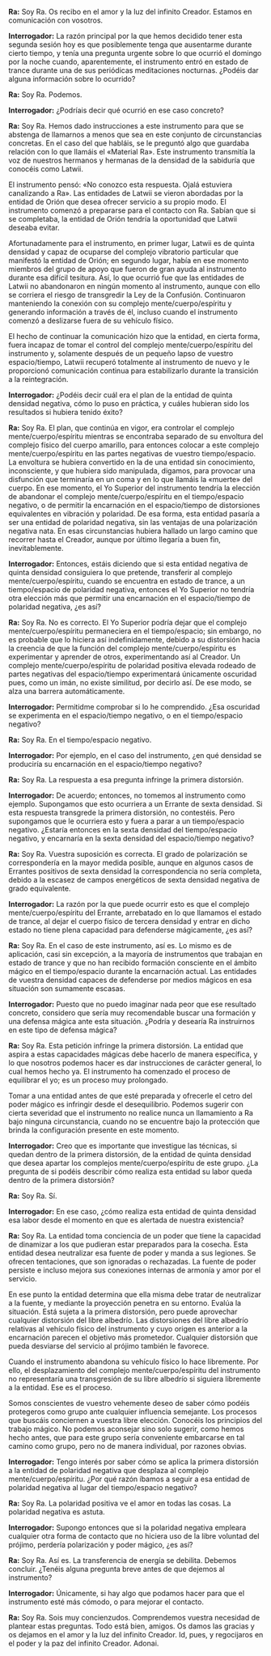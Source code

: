 <p><strong>Ra:</strong> Soy Ra. Os recibo en el amor y la luz del infinito Creador. Estamos en comunicación con vosotros.</p>
<p><strong>Interrogador:</strong> La razón principal por la que hemos decidido tener esta segunda sesión hoy es que posiblemente tenga que ausentarme durante cierto tiempo, y tenía una pregunta urgente sobre lo que ocurrió el domingo por la noche cuando, aparentemente, el instrumento entró en estado de trance durante una de sus periódicas meditaciones nocturnas. ¿Podéis dar alguna información sobre lo ocurrido?</p>
<p><strong>Ra:</strong> Soy Ra. Podemos.</p>
<p><strong>Interrogador:</strong> ¿Podríais decir qué ocurrió en ese caso concreto?</p>
<p><strong>Ra:</strong> Soy Ra. Hemos dado instrucciones a este instrumento para que se abstenga de llamarnos a menos que sea en este conjunto de circunstancias concretas. En el caso del que habláis, se le preguntó algo que guardaba relación con lo que llamáis el «Material Ra». Este instrumento transmitía la voz de nuestros hermanos y hermanas de la densidad de la sabiduría que conocéis como Latwii.</p>
<p>El instrumento pensó: «No conozco esta respuesta. Ojalá estuviera canalizando a Ra». Las entidades de Latwii se vieron abordadas por la entidad de Orión que desea ofrecer servicio a su propio modo. El instrumento comenzó a prepararse para el contacto con Ra. Sabían que si se completaba, la entidad de Orión tendría la oportunidad que Latwii deseaba evitar.</p>
<p>Afortunadamente para el instrumento, en primer lugar, Latwii es de quinta densidad y capaz de ocuparse del complejo vibratorio particular que manifestó la entidad de Orión; en segundo lugar, había en ese momento miembros del grupo de apoyo que fueron de gran ayuda al instrumento durante esa difícil tesitura. Así, lo que ocurrió fue que las entidades de Latwii no abandonaron en ningún momento al instrumento, aunque con ello se corriera el riesgo de transgredir la Ley de la Confusión. Continuaron manteniendo la conexión con su complejo mente/cuerpo/espíritu y generando información a través de él, incluso cuando el instrumento comenzó a deslizarse fuera de su vehículo físico.</p>
<p>El hecho de continuar la comunicación hizo que la entidad, en cierta forma, fuera incapaz de tomar el control del complejo mente/cuerpo/espíritu del instrumento y, solamente después de un pequeño lapso de vuestro espacio/tiempo, Latwii recuperó totalmente al instrumento de nuevo y le proporcionó comunicación continua para estabilizarlo durante la transición a la reintegración.</p>
<p><strong>Interrogador:</strong> ¿Podéis decir cuál era el plan de la entidad de quinta densidad negativa, cómo lo puso en práctica, y cuáles hubieran sido los resultados si hubiera tenido éxito?</p>
<p><strong>Ra:</strong> Soy Ra. El plan, que continúa en vigor, era controlar el complejo mente/cuerpo/espíritu mientras se encontraba separado de su envoltura del complejo físico del cuerpo amarillo, para entonces colocar a este complejo mente/cuerpo/espíritu en las partes negativas de vuestro tiempo/espacio. La envoltura se hubiera convertido en la de una entidad sin conocimiento, inconsciente, y que hubiera sido manipulada, digamos, para provocar una disfunción que terminaría en un coma y en lo que llamáis la «muerte» del cuerpo. En ese momento, el Yo Superior del instrumento tendría la elección de abandonar el complejo mente/cuerpo/espíritu en el tiempo/espacio negativo, o de permitir la encarnación en el espacio/tiempo de distorsiones equivalentes en vibración y polaridad. De esa forma, esta entidad pasaría a ser una entidad de polaridad negativa, sin las ventajas de una polarización negativa nata. En esas circunstancias hubiera hallado un largo camino que recorrer hasta el Creador, aunque por último llegaría a buen fin, inevitablemente.</p>
<p><strong>Interrogador:</strong> Entonces, estáis diciendo que si esta entidad negativa de quinta densidad consiguiera lo que pretende, transferir al complejo mente/cuerpo/espíritu, cuando se encuentra en estado de trance, a un tiempo/espacio de polaridad negativa, entonces el Yo Superior no tendría otra elección más que permitir una encarnación en el espacio/tiempo de polaridad negativa, ¿es así?</p>
<p><strong>Ra:</strong> Soy Ra. No es correcto. El Yo Superior podría dejar que el complejo mente/cuerpo/espíritu permaneciera en el tiempo/espacio; sin embargo, no es probable que lo hiciera así indefinidamente, debido a su distorsión hacia la creencia de que la función del complejo mente/cuerpo/espíritu es experimentar y aprender de otros, experimentando así al Creador. Un complejo mente/cuerpo/espíritu de polaridad positiva elevada rodeado de partes negativas del espacio/tiempo experimentará únicamente oscuridad pues, como un imán, no existe similitud, por decirlo así. De ese modo, se alza una barrera automáticamente.</p>
<p><strong>Interrogador:</strong> Permitidme comprobar si lo he comprendido. ¿Esa oscuridad se experimenta en el espacio/tiempo negativo, o en el tiempo/espacio negativo?</p>
<p><strong>Ra:</strong> Soy Ra. En el tiempo/espacio negativo.</p>
<p><strong>Interrogador:</strong> Por ejemplo, en el caso del instrumento, ¿en qué densidad se produciría su encarnación en el espacio/tiempo negativo?</p>
<p><strong>Ra:</strong> Soy Ra. La respuesta a esa pregunta infringe la primera distorsión.</p>
<p><strong>Interrogador:</strong> De acuerdo; entonces, no tomemos al instrumento como ejemplo. Supongamos que esto ocurriera a un Errante de sexta densidad. Si esta respuesta transgrede la primera distorsión, no contestéis. Pero supongamos que le ocurriera esto y fuera a parar a un tiempo/espacio negativo. ¿Estaría entonces en la sexta densidad del tiempo/espacio negativo, y encarnaría en la sexta densidad del espacio/tiempo negativo?</p>
<p><strong>Ra:</strong> Soy Ra. Vuestra suposición es correcta. El grado de polarización se correspondería en la mayor medida posible, aunque en algunos casos de Errantes positivos de sexta densidad la correspondencia no sería completa, debido a la escasez de campos energéticos de sexta densidad negativa de grado equivalente.</p>
<p><strong>Interrogador:</strong> La razón por la que puede ocurrir esto es que el complejo mente/cuerpo/espíritu del Errante, arrebatado en lo que llamamos el estado de trance, al dejar el cuerpo físico de tercera densidad y entrar en dicho estado no tiene plena capacidad para defenderse mágicamente, ¿es así?</p>
<p><strong>Ra:</strong> Soy Ra. En el caso de este instrumento, así es. Lo mismo es de aplicación, casi sin excepción, a la mayoría de instrumentos que trabajan en estado de trance y que no han recibido formación consciente en el ámbito mágico en el tiempo/espacio durante la encarnación actual. Las entidades de vuestra densidad capaces de defenderse por medios mágicos en esa situación son sumamente escasas.</p>
<p><strong>Interrogador:</strong> Puesto que no puedo imaginar nada peor que ese resultado concreto, considero que sería muy recomendable buscar una formación y una defensa mágica ante esta situación. ¿Podría y desearía Ra instruirnos en este tipo de defensa mágica?</p>
<p><strong>Ra:</strong> Soy Ra. Esta petición infringe la primera distorsión. La entidad que aspira a estas capacidades mágicas debe hacerlo de manera específica, y lo que nosotros podemos hacer es dar instrucciones de carácter general, lo cual hemos hecho ya. El instrumento ha comenzado el proceso de equilibrar el yo; es un proceso muy prolongado.</p>
<p>Tomar a una entidad antes de que esté preparada y ofrecerle el cetro del poder mágico es infringir desde el desequilibrio. Podemos sugerir con cierta severidad que el instrumento no realice nunca un llamamiento a Ra bajo ninguna circunstancia, cuando no se encuentre bajo la protección que brinda la configuración presente en este momento.</p>
<p><strong>Interrogador:</strong> Creo que es importante que investigue las técnicas, si quedan dentro de la primera distorsión, de la entidad de quinta densidad que desea apartar los complejos mente/cuerpo/espíritu de este grupo. ¿La pregunta de si podéis describir cómo realiza esta entidad su labor queda dentro de la primera distorsión?</p>
<p><strong>Ra:</strong> Soy Ra. Sí.</p>
<p><strong>Interrogador:</strong> En ese caso, ¿cómo realiza esta entidad de quinta densidad esa labor desde el momento en que es alertada de nuestra existencia?</p>
<p><strong>Ra:</strong> Soy Ra. La entidad toma conciencia de un poder que tiene la capacidad de dinamizar a los que pudieran estar preparados para la cosecha. Esta entidad desea neutralizar esa fuente de poder y manda a sus legiones. Se ofrecen tentaciones, que son ignoradas o rechazadas. La fuente de poder persiste e incluso mejora sus conexiones internas de armonía y amor por el servicio.</p>
<p>En ese punto la entidad determina que ella misma debe tratar de neutralizar a la fuente, y mediante la proyección penetra en su entorno. Evalúa la situación. Está sujeta a la primera distorsión, pero puede aprovechar cualquier distorsión del libre albedrío. Las distorsiones del libre albedrío relativas al vehículo físico del instrumento y cuyo origen es anterior a la encarnación parecen el objetivo más prometedor. Cualquier distorsión que pueda desviarse del servicio al prójimo también le favorece.</p>
<p>Cuando el instrumento abandona su vehículo físico lo hace libremente. Por ello, el desplazamiento del complejo mente/cuerpo/espíritu del instrumento no representaría una transgresión de su libre albedrío si siguiera libremente a la entidad. Ese es el proceso.</p>
<p>Somos conscientes de vuestro vehemente deseo de saber cómo podéis protegeros como grupo ante cualquier influencia semejante. Los procesos que buscáis conciernen a vuestra libre elección. Conocéis los principios del trabajo mágico. No podemos aconsejar sino solo sugerir, como hemos hecho antes, que para este grupo sería conveniente embarcarse en tal camino como grupo, pero no de manera individual, por razones obvias.</p>
<p><strong>Interrogador:</strong> Tengo interés por saber cómo se aplica la primera distorsión a la entidad de polaridad negativa que desplaza al complejo mente/cuerpo/espíritu. ¿Por qué razón íbamos a seguir a esa entidad de polaridad negativa al lugar del tiempo/espacio negativo?</p>
<p><strong>Ra:</strong> Soy Ra. La polaridad positiva ve el amor en todas las cosas. La polaridad negativa es astuta.</p>
<p><strong>Interrogador:</strong> Supongo entonces que si la polaridad negativa empleara cualquier otra forma de contacto que no hiciera uso de la libre voluntad del prójimo, perdería polarización y poder mágico, ¿es así?</p>
<p><strong>Ra:</strong> Soy Ra. Así es. La transferencia de energía se debilita. Debemos concluir. ¿Tenéis alguna pregunta breve antes de que dejemos al instrumento?</p>
<p><strong>Interrogador:</strong> Únicamente, si hay algo que podamos hacer para que el instrumento esté más cómodo, o para mejorar el contacto.</p>
<p><strong>Ra:</strong> Soy Ra. Sois muy concienzudos. Comprendemos vuestra necesidad de plantear estas preguntas. Todo está bien, amigos. Os damos las gracias y os dejamos en el amor y la luz del infinito Creador. Id, pues, y regocijaros en el poder y la paz del infinito Creador. Adonai.</p>